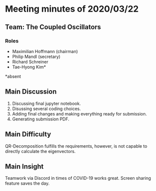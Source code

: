 # Meeting minutes of 2020/03/22

## Team: The Coupled Oscillators
### Roles
  - Maximilian Hoffmann (chairman)
  - Philip Mandl (secretary)
  - Richard Schreiner
  - Tae-Hyong Kim*

*absent

## Main Discussion
1. Discussing final jupyter notebook.
2. Disussing several coding choices.
3. Adding final changes and making everything ready for submission.
4. Generating submission PDF.

## Main Difficulty
QR-Decomposition fulfills the requirements, however, is not capable to directly calculate the eigenvectors.

## Main Insight
Teamwork via Discord in times of COVID-19 works great. Screen sharing feature saves the day.

